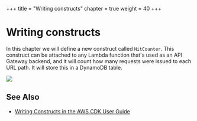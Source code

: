 +++
title = "Writing constructs"
chapter = true
weight = 40
+++

# Writing constructs

In this chapter we will define a new construct called `HitCounter`. This
construct can be attached to any Lambda function that's used as an API Gateway
backend, and it will count how many requests were issued to each URL path. It
will store this in a DynamoDB table.

![](/images/hit-counter.png)

## See Also

- [Writing Constructs in the AWS CDK User Guide](https://docs.aws.amazon.com/CDK/latest/userguide/writing_constructs.html)